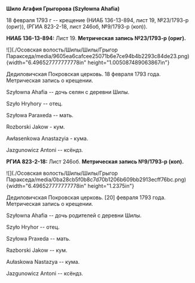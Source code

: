 **Шило Агафия Грыгорова (Szyłowna Ahafia)**

18 февраля 1793 г -- крещение (НИАБ 136-13-894, лист 19, №23/1793-р
(ориг)), (РГИА 823-2-18, лист 246об, №9/1793-р (коп)).

**НИАБ 136-13-894:** Лист 19. **Метрическая запись №23/1793-р (ориг).**

![](./Осовская волость/Шилы/Шилы/Грыгор Паракседа/media/9605ea6cafcee25071b6e7ce94b4b2293c84de23.png){width="6.496527777777778in"
height="1.005087489063867in"}

Дедиловичская Покровская церковь. 18 февраля 1793 года. Метрическая
запись о крещении.

Szyłowna Ahafia -- дочь селян с деревни Шилы.

Szyło Hryhory -- отец.

Szyłowa Paraxeda -- мать.

Rozborski Jakow - кум.

Awłasenkowa Anastazyia - кума.

Jazgunowicz Antoni -- ксёндз.

**РГИА 823-2-18:** Лист 246об. **Метрическая запись №9/1793-р (коп).**

![](./Осовская волость/Шилы/Шилы/Грыгор Паракседа/media/0ba28cb5f0b8c7d70b1206b609bb2913ecff76bc.png){width="6.496527777777778in"
height="1.2375in"}

Дедиловичская Покровская церковь. \[20\] февраля 1793 года. Метрическая
запись о крещении.

Szyłowna Ahafia -- дочь родителей с деревни Шилы.

Szyło Hryhor -- отец.

Szyłowa Praxeda -- мать.

Razborski Jakow -- кум.

Aułaskowa Nastazya -- кума.

Jazgunowicz Antoni -- ксёндз.
